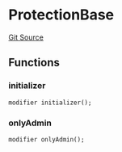 # ProtectionBase
[Git Source](https://github.com/metacontract/mc/blob/0cf91165f9ec2cbeeba800a4baf4e81e2df5c3bb/src/devkit/Flattened.sol)


## Functions
### initializer


```solidity
modifier initializer();
```

### onlyAdmin


```solidity
modifier onlyAdmin();
```

